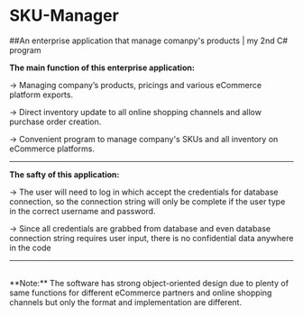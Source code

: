 # SKU-Manager
##An enterprise application that manage comanpy's products | my 2nd C# program

**The main function of this enterprise application:**

-> Managing company’s products, pricings and various eCommerce platform exports.

-> Direct inventory update to all online shopping channels and allow purchase order creation.

-> Convenient program to manage company's SKUs and all inventory on eCommerce platforms.

-------------

**The safty of this application:**

-> The user will need to log in which accept the credentials for database connection, so the connection string will only be complete if the user type in the correct username and password.

-> Since all credentials are grabbed from database and even database connection string requires user input, there is no confidential data anywhere in the code

-------------

<br/>
**Note:**
The software has strong object-oriented design due to plenty of same functions for different eCommerce partners and online shopping channels but only the format and implementation are different.
